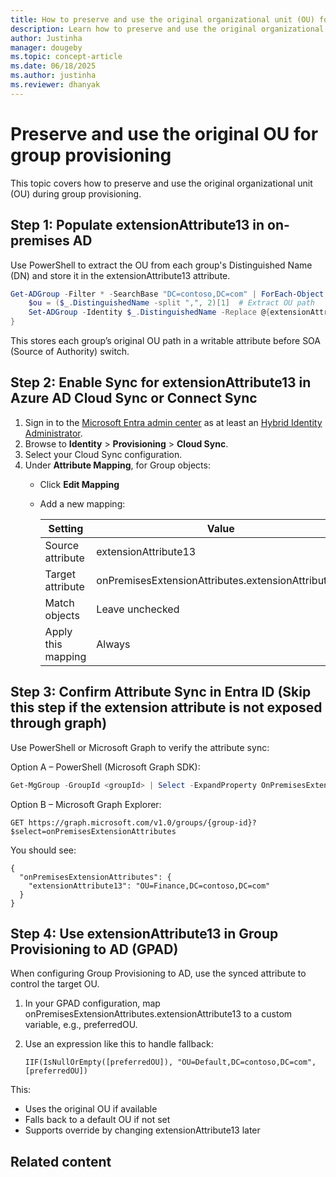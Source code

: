 ```yaml
---
title: How to preserve and use the original organizational unit (OU) for group provisioning in Microsoft Entra ID
description: Learn how to preserve and use the original organizational unit (OU) for group provisioning in Microsoft Entra ID.
author: Justinha
manager: dougeby
ms.topic: concept-article
ms.date: 06/18/2025
ms.author: justinha
ms.reviewer: dhanyak
---
```



# Preserve and use the original OU for group provisioning 

This topic covers how to preserve and use the original organizational unit (OU) during group provisioning. 

## Step 1: Populate extensionAttribute13 in on-premises AD 

Use PowerShell to extract the OU from each group's Distinguished Name (DN) and store it in the extensionAttribute13 attribute. 

```powershell
Get-ADGroup -Filter * -SearchBase "DC=contoso,DC=com" | ForEach-Object { 
    $ou = ($_.DistinguishedName -split ",", 2)[1]  # Extract OU path 
    Set-ADGroup -Identity $_.DistinguishedName -Replace @{extensionAttribute13 = $ou} 
} 
```

This stores each group’s original OU path in a writable attribute before SOA (Source of Authority) switch. 

## Step 2: Enable Sync for extensionAttribute13 in Azure AD Cloud Sync or Connect Sync 

1. Sign in to the [Microsoft Entra admin center](https://entra.microsoft.com) as at least an [Hybrid Identity Administrator](~/identity/role-based-access-control/permissions-reference.md#hybrid-identity-administrator).
1. Browse to **Identity** > **Provisioning** > **Cloud Sync**. 
2. Select your Cloud Sync configuration. 
3. Under **Attribute Mapping**, for Group objects: 
   - Click **Edit Mapping** 
   - Add a new mapping: 

     | Setting | Value |
     |---------|-------|
     | Source attribute | extensionAttribute13 |
     | Target attribute | onPremisesExtensionAttributes.extensionAttribute13|
     | Match objects | Leave unchecked |
     | Apply this mapping | Always |

## Step 3: Confirm Attribute Sync in Entra ID (Skip this step if the extension attribute is not exposed through graph) 

Use PowerShell or Microsoft Graph to verify the attribute sync: 
 

Option A – PowerShell (Microsoft Graph SDK): 

```powershell
Get-MgGroup -GroupId <groupId> | Select -ExpandProperty OnPremisesExtensionAttributes 
```

Option B – Microsoft Graph Explorer: 

```graph
GET https://graph.microsoft.com/v1.0/groups/{group-id}?$select=onPremisesExtensionAttributes 
```

You should see: 

```
{ 
  "onPremisesExtensionAttributes": { 
    "extensionAttribute13": "OU=Finance,DC=contoso,DC=com" 
  } 
} 
```

## Step 4: Use extensionAttribute13 in Group Provisioning to AD (GPAD) 

When configuring Group Provisioning to AD, use the synced attribute to control the target OU. 
 

1. In your GPAD configuration, map onPremisesExtensionAttributes.extensionAttribute13 to a custom variable, e.g., preferredOU. 
2. Use an expression like this to handle fallback: 

   ```
   IIF(IsNullOrEmpty([preferredOU]), "OU=Default,DC=contoso,DC=com", [preferredOU]) 
   ```

This: 
- Uses the original OU if available 
- Falls back to a default OU if not set 
- Supports override by changing extensionAttribute13 later 

 ## Related content
